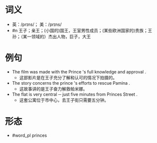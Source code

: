 # 词义
- 英：/prɪns/； 美：/prɪns/
- #n 王子；亲王；(小国的)国王，王室男性成员；(某些欧洲国家的)贵族；王孙；（某一领域的）杰出人物，巨子，大王
# 例句
- The film was made with the Prince 's full knowledge and approval .
	- 这部影片是在王子充分了解和认可的情况下拍摄的。
- The story concerns the prince 's efforts to rescue Pamina .
	- 这故事讲的是王子奋力解救帕米娜。
- The flat is very central ─ just five minutes from Princes Street .
	- 这套公寓位于市中心，去王子街只需要五分钟。
# 形态
- #word_pl princes
